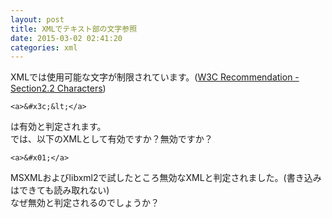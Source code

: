 ```yaml
---
layout: post
title: XMLでテキスト部の文字参照
date: 2015-03-02 02:41:20
categories: xml
---
```

<!-- {% raw %} -->
<p>XMLでは使用可能な文字が制限されています。(<a href="http://www.w3.org/TR/REC-xml/#charsets" rel="nofollow">W3C Recommendation -Section2.2 Characters</a>)</p>

<pre><code>&lt;a&gt;&amp;#x3c;&amp;lt;&lt;/a&gt;
</code></pre>

<p>は有効と判定されます。<br>
では、以下のXMLとして有効ですか？無効ですか？</p>

<pre><code>&lt;a&gt;&amp;#x01;&lt;/a&gt;
</code></pre>

<p>MSXMLおよびlibxml2で試したところ無効なXMLと判定されました。(書き込みはできても読み取れない) <br>
なぜ無効と判定されるのでしょうか？</p>
<!-- {% endraw %} -->
